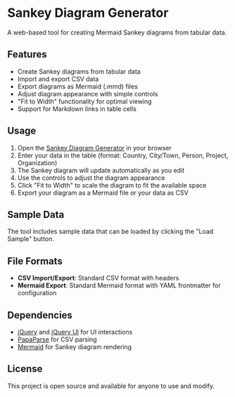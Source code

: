 # Sankey Diagram Generator

A web-based tool for creating Mermaid Sankey diagrams from tabular data.

## Features

- Create Sankey diagrams from tabular data
- Import and export CSV data
- Export diagrams as Mermaid (.mmd) files
- Adjust diagram appearance with simple controls
- "Fit to Width" functionality for optimal viewing
- Support for Markdown links in table cells

## Usage

1. Open the [Sankey Diagram Generator](index.html) in your browser
2. Enter your data in the table (format: Country, City/Town, Person, Project, Organization)
3. The Sankey diagram will update automatically as you edit
4. Use the controls to adjust the diagram appearance
5. Click "Fit to Width" to scale the diagram to fit the available space
6. Export your diagram as a Mermaid file or your data as CSV

## Sample Data

The tool includes sample data that can be loaded by clicking the "Load Sample" button.

## File Formats

- **CSV Import/Export**: Standard CSV format with headers
- **Mermaid Export**: Standard Mermaid format with YAML frontmatter for configuration

## Dependencies

- [jQuery](https://jquery.com/) and [jQuery UI](https://jqueryui.com/) for UI interactions
- [PapaParse](https://www.papaparse.com/) for CSV parsing
- [Mermaid](https://mermaid.js.org/) for Sankey diagram rendering

## License

This project is open source and available for anyone to use and modify.

